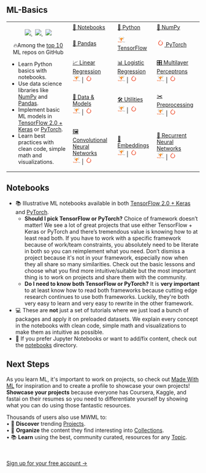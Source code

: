 ## ML-Basics
<table class="table table-striped table-bordered table-vcenter">
    <tbody class=ai-notebooks-table-content>
    <tr>
        <td colspan="1" rowspan="5" class="ai-notebooks-table-points ai-orange-link">
        <br>
        <div align="center">
            <a class="ai-header-badge" target="_blank" href="https://github.com/MaiweiAI/basics">
            <img class="ai-header-badge-img" src="https://img.shields.io/github/stars/madewithml/basics.svg?style=social&label=Star">
            </a>&nbsp;
            <a class="ai-header-badge" target="_blank" href="https://www.linkedin.com/company/madewithml">
            <img src="https://img.shields.io/badge/style--5eba00.svg?label=LinkedIn&logo=linkedin&style=social">
            </a>&nbsp;
            <a class="ai-header-badge" target="_blank" href="https://twitter.com/madewithml">
            <img class="ai-header-badge-img" src="https://img.shields.io/twitter/follow/madewithml.svg?label=Follow&style=social">
            </a>
            <p>🔥Among the <a href="https://github.com/topics/deep-learning" target="_blank">top 10</a> ML repos on GitHub</p>
        </div>
        <ul>
            <li>Learn Python basics with notebooks.</li>
            <li>Use data science libraries like <a href="https://www.numpy.org/" target="_blank">NumPy</a> and <a href="https://pandas.pydata.org/" target="_blank">Pandas</a>.</li>
            <li>Implement basic ML models in <a href="https://www.tensorflow.org/" target="_blank">TensorFlow 2.0 + Keras</a> or <a href="https://www.pytorch.org/" target="_blank">PyTorch</a>.</li>
            <li>Learn best practices with clean code, simple math and visualizations.</li>
        </ul>
        </td>
        </td>
        <td><a href="https://colab.research.google.com/github/MaiweiAI/basics/blob/main/notebooks/01_Notebooks.ipynb">📓 Notebooks</a></td>
        <td><a href="https://colab.research.google.com/github/MaiweiAI/basics/blob/main/notebooks/02_Python.ipynb">🐍 Python</a></td>
        <td><a href="https://colab.research.google.com/github/MaiweiAI/basics/blob/main/notebooks/03_NumPy.ipynb">🔢 NumPy</a></td>
    </tr>
    <tr>
        <td><a href="https://colab.research.google.com/github/MaiweiAI/basics/blob/main/notebooks/04_Pandas.ipynb">🐼 Pandas</a></td>
        <td><a href="https://colab.research.google.com/github/MaiweiAI/basics/blob/main/notebooks/05_TensorFlow.ipynb"><img src="https://raw.githubusercontent.com/github/explore/80688e429a7d4ef2fca1e82350fe8e3517d3494d/topics/tensorflow/tensorflow.png" width="20rem"> TensorFlow</a></td>
        <td><a href="https://colab.research.google.com/github/MaiweiAI/basics/blob/main/notebooks/06_PyTorch.ipynb"><img src="https://raw.githubusercontent.com/Charmve/Charmve/main/OctoCharmve/pytorch-logo.png" width="20rem"> PyTorch</a></td>
    </tr>
    <tr>
        <td><a href="https://github.com/MaiweiAI/basics/tree/main/notebooks/07_Linear_Regression">📈 Linear Regression</a>
            <div><a href="https://colab.research.google.com/github/MaiweiAI/basics/blob/main/notebooks/07_Linear_Regression/07_TF_Linear_Regression.ipynb"><img src="https://raw.githubusercontent.com/github/explore/80688e429a7d4ef2fca1e82350fe8e3517d3494d/topics/tensorflow/tensorflow.png" width="20rem"></a> | <a href="https://colab.research.google.com/github/MaiweiAI/basics/blob/main/notebooks/07_Linear_Regression/07_PT_Linear_Regression.ipynb"><img src="https://raw.githubusercontent.com/Charmve/Charmve/main/OctoCharmve/pytorch-logo.png" width="20rem"></a></div>
        </td>
        <td>
            <a href="https://github.com/MaiweiAI/basics/blob/main/notebooks/08_Logistic_Regression">📊 Logistic Regression</a>
            <div><a href="https://colab.research.google.com/github/MaiweiAI/basics/blob/main/notebooks/08_Logistic_Regression/08_TF_Logistic_Regression.ipynb"><img src="https://raw.githubusercontent.com/github/explore/80688e429a7d4ef2fca1e82350fe8e3517d3494d/topics/tensorflow/tensorflow.png" width="20rem"></a> | <a href="https://colab.research.google.com/github/MaiweiAI/basics/blob/main/notebooks/08_Logistic_Regression/08_PT_Logistic_Regression.ipynb"><img src="https://raw.githubusercontent.com/Charmve/Charmve/main/OctoCharmve/pytorch-logo.png" width="20rem"></a></div>
        </td>
        <td>
            <a href="https://github.com/MaiweiAI/basics/blob/main/notebooks/09_Multilayer_Perceptrons">️🎛 Multilayer Perceptrons</a>
            <div><a href="https://colab.research.google.com/github/MaiweiAI/basics/blob/main/notebooks/09_Multilayer_Perceptrons/09_TF_Multilayer_Perceptrons.ipynb"><img src="https://raw.githubusercontent.com/github/explore/80688e429a7d4ef2fca1e82350fe8e3517d3494d/topics/tensorflow/tensorflow.png" width="20rem"></a> | <a href="https://colab.research.google.com/github/MaiweiAI/basics/blob/main/notebooks/09_Multilayer_Perceptrons/09_PT_Multilayer_Perceptrons.ipynb"><img src="https://raw.githubusercontent.com/Charmve/Charmve/main/OctoCharmve/pytorch-logo.png" width="20rem"></a></div>
        </td>
    </tr>
    <tr>
    <td>
        <a href="https://github.com/MaiweiAI/basics/blob/main/notebooks/10_Data_and_Models">🔎 Data & Models</a>
        <div><a href="https://colab.research.google.com/github/MaiweiAI/basics/blob/main/notebooks/10_Data_and_Models/10_TF_Data_and_Models.ipynb"><img src="https://raw.githubusercontent.com/github/explore/80688e429a7d4ef2fca1e82350fe8e3517d3494d/topics/tensorflow/tensorflow.png" width="20rem"></a> | <a href="https://colab.research.google.com/github/MaiweiAI/basics/blob/main/notebooks/10_Data_and_Models/10_PT_Data_and_Models.ipynb"><img src="https://raw.githubusercontent.com/Charmve/Charmve/main/OctoCharmve/pytorch-logo.png" width="20rem"></a></div>
    </td>
    <td>
        <a href="https://github.com/MaiweiAI/basics/blob/main/notebooks/11_Utilities">🛠 Utilities</a>
        <div><a href="https://colab.research.google.com/github/MaiweiAI/basics/blob/main/notebooks/11_Utilities/11_TF_Utilities.ipynb"><img src="https://raw.githubusercontent.com/github/explore/80688e429a7d4ef2fca1e82350fe8e3517d3494d/topics/tensorflow/tensorflow.png" width="20rem"></a> | <a href="https://colab.research.google.com/github/MaiweiAI/basics/blob/main/notebooks/11_Utilities/11_PT_Utilities.ipynb"><img src="https://raw.githubusercontent.com/Charmve/Charmve/main/OctoCharmve/pytorch-logo.png" width="20rem"></a></div>
    </td>
    <td>
        <a href="https://github.com/MaiweiAI/basics/blob/main/notebooks/12_Preprocessing">️✂️ Preprocessing</a>
        <div><a href="https://colab.research.google.com/github/MaiweiAI/basics/blob/main/notebooks/12_Preprocessing/12_TF_Preprocessing.ipynb"><img src="https://raw.githubusercontent.com/github/explore/80688e429a7d4ef2fca1e82350fe8e3517d3494d/topics/tensorflow/tensorflow.png" width="20rem"></a> | <a href="https://colab.research.google.com/github/MaiweiAI/basics/blob/main/notebooks/12_Preprocessing/12_PT_Preprocessing.ipynb"><img src="https://raw.githubusercontent.com/Charmve/Charmve/main/OctoCharmve/pytorch-logo.png" width="20rem"></a></div>
    </td>
    </tr>
    <tr>
        <td>
            <a href="https://github.com/MaiweiAI/basics/blob/main/notebooks/13_Convolutional_Neural_Networks">️🖼 Convolutional Neural Networks</a>
            <div><a href="https://colab.research.google.com/github/MaiweiAI/basics/blob/main/notebooks/13_Convolutional_Neural_Networks/13_TF_Convolutional_Neural_Networks.ipynb"><img src="https://raw.githubusercontent.com/github/explore/80688e429a7d4ef2fca1e82350fe8e3517d3494d/topics/tensorflow/tensorflow.png" width="20rem"></a> | <a href="https://colab.research.google.com/github/MaiweiAI/basics/blob/main/notebooks/13_Convolutional_Neural_Networks/13_PT_Convolutional_Neural_Networks.ipynb"><img src="https://raw.githubusercontent.com/Charmve/Charmve/main/OctoCharmve/pytorch-logo.png" width="20rem"></a></div>
        </td>
        <td>
            <a href="https://github.com/MaiweiAI/basics/blob/main/notebooks/14_Embeddings">👑 Embeddings</a>
            <div><a href="https://colab.research.google.com/github/madewithml/basics/blob/main/notebooks/14_Embeddings/14_TF_Embeddings.ipynb"><img src="https://raw.githubusercontent.com/github/explore/80688e429a7d4ef2fca1e82350fe8e3517d3494d/topics/tensorflow/tensorflow.png" width="20rem"></a> | <a href="https://colab.research.google.com/github/MaiweiAI/basics/blob/main/notebooks/14_Embeddings/14_PT_Embeddings.ipynb"><img src="https://raw.githubusercontent.com/Charmve/Charmve/main/OctoCharmve/pytorch-logo.png" width="20rem"></a></div>
        </td>
        <td>
            <a href="https://github.com/MaiweiAI/basics/tree/main/notebooks/15_Recurrent_Neural_Networks">📗 Recurrent Neural Networks</a>
            <div><a href="https://colab.research.google.com/github/madewithml/basics/blob/main/notebooks/15_Recurrent_Neural_Networks/15_TF_Recurrent_Neural_Networks.ipynb"><img src="https://raw.githubusercontent.com/github/explore/80688e429a7d4ef2fca1e82350fe8e3517d3494d/topics/tensorflow/tensorflow.png" width="20rem"></a> | <a href="https://colab.research.google.com/github/MaiweiAI/basics/blob/main/notebooks/15_Recurrent_Neural_Networks/15_PT_Recurrent_Neural_Networks.ipynb"><img src="https://raw.githubusercontent.com/Charmve/Charmve/main/OctoCharmve/pytorch-logo.png" width="20rem"></a></div>
        </td>
    </tr>
    </tbody>
</table>

## Notebooks
<ul>
    <li>
        📚 Illustrative ML notebooks available in both <a href="https://tensorflow.org">TensorFlow 2.0 + Keras</a> and <a href="https://www.pytorch.org/" target="_blank">PyTorch</a>.
        <ul>
            <li><b>Should I pick TensorFlow or PyTorch?</b> Choice of framework doesn’t matter! We see a lot of great projects that use either TensorFlow + Keras or PyTorch and there’s tremendous value is knowing how to at least read both. If you have to work with a specific framework because of work/team constraints, you absolutely need to be literate in both so you can reimplement what you need. Don’t dismiss a project because it's not in your framework, especially now when they all share so many similarities. Check out the basic lessons and choose what you find more intuitive/suitable but the most important thing is to work on projects and share them with the community.</li>
            <li><b>Do I need to know both TensorFlow or PyTorch?</b> It is <b>very important</b> to at least know how to read both
            frameworks because cutting edge research continues to use both frameworks. Luckily, they're both very easy to learn and very easy to rewrite in the other framework.</li>
        </ul>
    </li>
    <li>💻 These are <b>not</b> just a set of tutorials where we just load a bunch of packages and apply it on preloaded datasets. We explain every concept in the notebooks with clean code, simple math and visualizations to make them as intuitive as possible.
    </li>
    <li>
        📓 If you prefer Jupyter Notebooks or want to add/fix content, check out the <a href="https://github.com/Charmve/basics/tree/master/notebooks" target="_blank">notebooks</a> directory.
    </li>
</ul>

## Next Steps
As you learn ML, it's important to work on projects, so check out <a href="https://madewithml.com">Made With ML</a> for inspiration and to create a profile to showcase your own projects! **Showcase your projects** because everyone has Coursera, Kaggle, and fastai on their resumes so you need to differentiate yourself by showing what you can do using those fantastic resources.

Thousands of users also use MWML to:<br>
• 📆 <b>Discover</b> trending [Projects](https://madewithml.com/projects/).<br>
• 🔖 <b>Organize</b> the content they find interesting into [Collections](https://madewithml.com/collections/).<br>
• 📚 <b>Learn</b> using the best, community curated, resources for any [Topic](https://madewithml.com/topics/).

<div class="col-md-4" align="center">
   <img class="rotet-im"
        src="https://www.amarinfotech.com/wp-content/themes/amarinfotech/images/aviavtion-round.png"
        alt="">
</div>

[Sign up for your free account →](https://madewithml.com)
